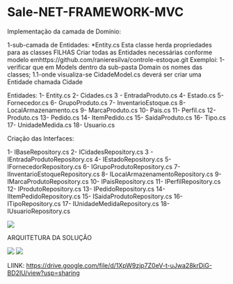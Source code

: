 # Sale-NET-FRAMEWORK-MVC

Implementação da camada de Domínio:

1-sub-camada de Entidades:
*Entity.cs
Esta classe herda propriedades para as classes FILHAS
Criar todas as Entidades necessárias conforme modelo emhttps://github.com/ranieresilva/controle-estoque.git 
Exemploi:
1-verificar que em Models dentro da sub-pasta Domain os nomes das classes;
1.1-onde visualiza-se CidadeModel.cs deverá ser criar uma Entidade chamada Cidade

Entidades:
1- Entity.cs
2- Cidades.cs
3 - EntradaProduto.cs
4- Estado.cs
5- Fornecedor.cs
6- GrupoProduto.cs
7- InventarioEstoque.cs
8- LocalArmazenamento.cs
9- MarcaProduto.cs
10- Pais.cs
11- Perfil.cs
12- Produto.cs
13- Pedido.cs
14- ItemPedido.cs
15- SaidaProduto.cs
16- Tipo.cs
17- UnidadeMedida.cs
18- Usuario.cs


Criação das Interfaces:

1- IBaseRepository.cs
2- ICidadesRepository.cs
3 - IEntradaProdutoRepository.cs
4- IEstadoRepository.cs
5- IFornecedorRepository.cs
6- IGrupoProdutoRepository.cs
7- IInventarioEstoqueRepository.cs
8- ILocalArmazenamentoRepository.cs
9- IMarcaProdutoRepository.cs
10- IPaisRepository.cs
11- IPerfilRepository.cs
12- IProdutoRepository.cs
13- IPedidoRepository.cs
14- IItemPedidoRepository.cs
15- ISaidaProdutoRepository.cs
16- ITipoRepository.cs
17- IUnidadeMedidaRepository.cs
18- IUsuarioRepository.cs



<img src="https://drive.google.com/file/d/147AHuQvl81BNq-OU_Ac8oOQJ7_W7LPo9/view?usp=sharing">







ARQUITETURA DA SOLUÇÃO







<img src="https://encrypted-tbn0.gstatic.com/images?q=tbn%3AANd9GcQlhReCg4ZJp1-ItwyYINGlx4GM-_AvqssrNkxcJYbLJMI-8W1Q&usqp=CAU">

<img src="https://encrypted-tbn0.gstatic.com/images?q=tbn%3AANd9GcT4mjfVegzbfiK-CB8loATVk-W9XyDovTfK3fcTAQVo39dRjh0m&usqp=CAU">

LIINK: https://drive.google.com/file/d/1XpW9zjp7Z0eV-t-uJwa28krDiG-BD2IU/view?usp=sharing

